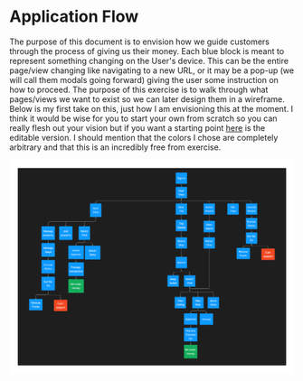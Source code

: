 # Application Flow

The purpose of this document is to envision how we guide customers through the process of giving us their money. Each blue block is meant to represent something changing on the User's device. This can be the entire page/view changing like navigating to a new URL, or it may be a pop-up (we will call them modals going forward) giving the user some instruction on how to proceed. The purpose of this exercise is to walk through what pages/views we want to exist so we can later design them in a wireframe. Below is my first take on this, just how I am envisioning this at the moment. I think it would be wise for you to start your own from scratch so you can really flesh out your vision but if you want a starting point [here](https://www.figma.com/file/3EQc8HhQGyPH6F9cZd75HG/Application-Flow?type=whiteboard&node-id=1-2&t=2gXUtKHX4pA3MfQJ-0) is the editable version. I should mention that the colors I chose are completely arbitrary and that this is an incredibly free from exercise.

![Sample App Flow](./Application%20Flow%20(2).png)